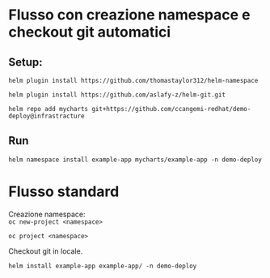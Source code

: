 # Flusso con creazione namespace e checkout git automatici

## Setup:
`helm plugin install https://github.com/thomastaylor312/helm-namespace`  

`helm plugin install https://github.com/aslafy-z/helm-git.git`  

`helm repo add mycharts git+https://github.com/ccangemi-redhat/demo-deploy@infrastracture`  

## Run

`helm namespace install example-app mycharts/example-app -n demo-deploy`  


# Flusso standard

Creazione namespace:  
`oc new-project <namespace>`

`oc project <namespace>`  

Checkout git in locale.  

`helm install example-app example-app/ -n demo-deploy`